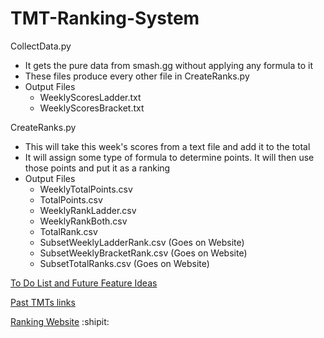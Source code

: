 # TMT-Ranking-System

 
 CollectData.py
 - It gets the pure data from smash.gg without applying any formula to it
 - These files produce every other file in CreateRanks.py
 - Output Files
 	- WeeklyScoresLadder.txt
 	- WeeklyScoresBracket.txt
 
 CreateRanks.py
 
- This will take this week's scores from a text file and add it to the total
- It will assign some type of formula to determine points. It will then use those points and put it as a ranking
- Output Files
	- WeeklyTotalPoints.csv
	- TotalPoints.csv
	- WeeklyRankLadder.csv
	- WeeklyRankBoth.csv
	- TotalRank.csv
	- SubsetWeeklyLadderRank.csv	(Goes on Website)
	- SubsetWeeklyBracketRank.csv	(Goes on Website)
	- SubsetTotalRanks.csv		(Goes on Website)

 
 [To Do List and Future Feature Ideas](https://docs.google.com/document/d/1aHgE6YX5nf8FrP0W4hysDb9TuxMNkKI6R7AvGE5YeJI/edit?usp=sharing)
 
 [Past TMTs links](https://docs.google.com/document/d/1Ze3aTZklszRjjHdqVtS7hS2tbIED5M_s3A5Vy_1_P6k/edit?usp=sharing)
 
 [Ranking Website](https://ucimelee.wixsite.com/tmtmelee)
 :shipit:
 
 
